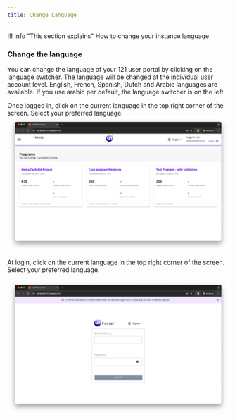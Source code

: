 ```yaml
---
title: Change Language
---
```



!!! info "This section explains"
    How to change your instance language


### Change the language

You can change the language of your 121 user portal by clicking on the language switcher. The language will be changed at the individual user account level. English, French, Spanish, Dutch and Arabic languages are available. If you use arabic per default, the language switcher is on the left.


Once logged in, click on the current language in the top right corner of the screen. Select your preferred language.
![Program Overview](../assets/img/ProgramOverview.png)


At login, click on the current language in the top right corner of the screen. Select your preferred language.

![Login screen](../assets/img/loginScreen.png)
